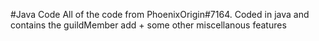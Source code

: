 #Java Code
All of the code from PhoenixOrigin#7164. Coded in java and contains the guildMember add + some other miscellanous features
